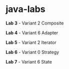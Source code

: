 # java-labs



**Lab 3** - Variant 2 Composite

**Lab 4** - Variant 6 Adapter

**Lab 5** - Variant 2 Iterator

**Lab 6** - Variant 0 Strategy

**Lab 7** - Variant 6 State
